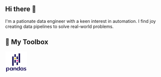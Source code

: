 ## Hi there 👋
I'm a pationate data engineer with a keen interest in automation. I find joy creating data pipelines to solve real-world problems.

## :hammer: My Toolbox
<img src="https://github.com/dd288/dd288/blob/main/icons/pandas-original-wordmark.svg" width="70" height="70" />
<!--
**dd288/dd288** is a ✨ _special_ ✨ repository because its `README.md` (this file) appears on your GitHub profile.

Here are some ideas to get you started:

- 🔭 I’m currently working on ...
- 🌱 I’m currently learning ...
- 👯 I’m looking to collaborate on ...
- 🤔 I’m looking for help with ...
- 💬 Ask me about ...
- 📫 How to reach me: ...
- 😄 Pronouns: ...
- ⚡ Fun fact: ...
-->
